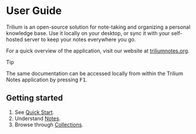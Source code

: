 # User Guide
Trilium is an open-source solution for note-taking and organizing a personal knowledge base. Use it locally on your desktop, or sync it with your self-hosted server to keep your notes everywhere you go.

For a quick overview of the application, visit our website at [triliumnotes.org](https://triliumnotes.org/).

> [!TIP]
> The same documentation can be accessed locally from within the Trilium Notes application by pressing <kbd>F1</kbd>.

## Getting started

1.  See <a class="reference-link" href="User%20Guide/Quick%20Start.md">Quick Start</a>.
2.  Understand <a class="reference-link" href="User%20Guide/Basic%20Concepts%20and%20Features/Notes.md">Notes</a>.
3.  Browse through <a class="reference-link" href="User%20Guide/Collections.md">Collections</a>.